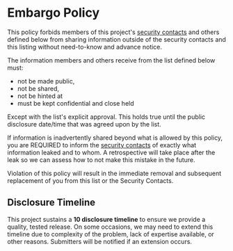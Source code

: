 # Embargo Policy

This policy forbids members of this project's [security contacts](./SECURITY_CONTACTS.md) and others
defined below from sharing information outside of the security contacts and this
listing without need-to-know and advance notice.

The information members and others receive from the list defined below must:

* not be made public,
* not be shared,
* not be hinted at
* must be kept confidential and close held

Except with the list's explicit approval. This holds true until the public
disclosure date/time that was agreed upon by the list.

If information is inadvertently shared beyond what is allowed by this policy,
you are REQUIRED to inform the [security contacts](./SECURITY_CONTACTS.md) of exactly what
information leaked and to whom. A retrospective will take place after the leak
so we can assess how to not make this mistake in the future.

Violation of this policy will result in the immediate removal and subsequent
replacement of you from this list or the Security Contacts.

## Disclosure Timeline

This project sustains a **10 disclosure timeline** to ensure we provide a
quality, tested release. On some occasions, we may need to extend this timeline
due to complexity of the problem, lack of expertise available, or other reasons.
Submitters will be notified if an extension occurs.